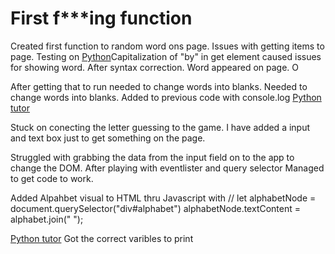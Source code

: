 # First f***ing function

Created first function to random word ons page. Issues with getting items to page. Testing on [Python](http://pythontutor.com/visualize.html#code=var%20wordsCom%20%3D%20%5B%0A%20%20%22the%22,%22of%22,%22and%22,%22a%22,%22to%22,%22in%22,%22is%22,%22you%22,%22that%22,%22it%22,%22he%22,%0A%20%20%22was%22,%22for%22,%22on%22,%22are%22,%22as%22,%22with%22,%22his%22,%22they%22,%22I%22,%22at%22,%22be%22,%0A%20%20%22this%22,%22have%22,%22from%22,%22or%22,%22one%22,%22had%22,%22by%22,%22word%22,%22but%22,%22not%22,%0A%20%20%22what%22,%22all%22,%22were%22,%22we%22,%22when%22,%22your%22,%22can%22,%22said%22,%22there%22,%0A%20%20%22use%22,%22an%22,%22each%22,%22which%22,%22she%22,%22do%22,%22how%22,%22their%22,%22if%22,%22will%22,%0A%20%20%22up%22,%22other%22,%22about%22,%22out%22,%22many%22,%22then%22,%22them%22,%22these%22,%22so%22,%0A%20%20%22some%22,%22her%22,%22would%22,%22make%22,%22like%22,%22him%22,%22into%22,%22time%22,%22has%22,%0A%20%20%22look%22,%22two%22,%22more%22,%22write%22,%22go%22,%22see%22,%22number%22,%22no%22,%22way%22,%0A%20%20%22could%22,%22people%22,%22my%22,%22than%22,%22first%22,%22water%22,%22been%22,%22call%22,%0A%20%20%22who%22,%22oil%22,%22its%22,%22now%22,%22find%22,%22long%22,%22down%22,%22day%22,%22did%22,%22get%22,%0A%20%20%22come%22,%22made%22,%22may%22,%22part%22%0A%5D%3B%0A%0Afunction%20chooseWord%20%28%29%20%7B%0A%20%20var%20randomWord%20%3D%20wordsCom%5BMath.floor%28Math.random%28%29%20*%20wordsCom.length%29%5D%3B%0A%20%20%20return%20randomWord%3B%0A%7D%3B%0A%0A%0Alet%20word%3DchooseWord%28%29%3B%0Aconsole.log%28word%29%0A%0A%0A&cumulative=false&curInstr=6&heapPrimitives=false&mode=display&origin=opt-frontend.js&py=js&rawInputLstJSON=%5B%5D&textReferences=false)Capitalization of "by" in get element caused issues for showing word. After syntax correction. Word appeared on page. O

After getting that to run needed to change words into blanks. Needed to change words into blanks. Added to previous code with console.log [Python tutor](http://pythontutor.com/visualize.html#code=var%20wordsCom%20%3D%20%5B%0A%20%20%22the%22,%22of%22,%22and%22,%22a%22,%22to%22,%22in%22,%22is%22,%22you%22,%22that%22,%22it%22,%22he%22,%0A%20%20%22was%22,%22for%22,%22on%22,%22are%22,%22as%22,%22with%22,%22his%22,%22they%22,%22I%22,%22at%22,%22be%22,%0A%20%20%22this%22,%22have%22,%22from%22,%22or%22,%22one%22,%22had%22,%22by%22,%22word%22,%22but%22,%22not%22,%0A%20%20%22what%22,%22all%22,%22were%22,%22we%22,%22when%22,%22your%22,%22can%22,%22said%22,%22there%22,%0A%20%20%22use%22,%22an%22,%22each%22,%22which%22,%22she%22,%22do%22,%22how%22,%22their%22,%22if%22,%22will%22,%0A%20%20%22up%22,%22other%22,%22about%22,%22out%22,%22many%22,%22then%22,%22them%22,%22these%22,%22so%22,%0A%20%20%22some%22,%22her%22,%22would%22,%22make%22,%22like%22,%22him%22,%22into%22,%22time%22,%22has%22,%0A%20%20%22look%22,%22two%22,%22more%22,%22write%22,%22go%22,%22see%22,%22number%22,%22no%22,%22way%22,%0A%20%20%22could%22,%22people%22,%22my%22,%22than%22,%22first%22,%22water%22,%22been%22,%22call%22,%0A%20%20%22who%22,%22oil%22,%22its%22,%22now%22,%22find%22,%22long%22,%22down%22,%22day%22,%22did%22,%22get%22,%0A%20%20%22come%22,%22made%22,%22may%22,%22part%22%0A%5D%3B%0A%0Afunction%20chooseWord%20%28%29%20%7B%0A%20%20var%20randomWord%20%3D%20wordsCom%5BMath.floor%28Math.random%28%29%20*%20wordsCom.length%29%5D%3B%0A%20%20%20return%20randomWord%3B%0A%7D%3B%0A%0A%0Alet%20word%3DchooseWord%28%29%3B%0A%20function%20blanksFromAnswer%20%28%20word%20%29%20%7B%0A%0A%20%20%20%20var%20result%20%3D%20%22%22%3B%0A%20%20%20%20for%20%28%20var%20i%20%3D%200%3B%20i%20%3C%20word.length%3B%20i%2B%2B%29%7B%0A%20%20%20%20result%3D%20result%20%2B%20%22_%20%22%3B%0A%7D%0A%20%20%20%20%20console.log%20%28result%29%3B%0A%7D%0AblanksFromAnswer%20%28%22weeee%22%29%0A%0A//console.log%20%28result%29%0A&cumulative=false&curInstr=26&heapPrimitives=false&mode=display&origin=opt-frontend.js&py=js&rawInputLstJSON=%5B%5D&textReferences=false)


Stuck on conecting the letter guessing to the game.
I have added a input and text box just to get something on the page.

Struggled with grabbing the data from the input field on to the app to change the DOM. After playing with eventlister and query selector Managed to get code to work.


Added Alpahbet visual to HTML thru Javascript with // let alphabetNode = document.querySelector("div#alphabet")
alphabetNode.textContent = alphabet.join(" ");

[Python tutor](http://pythontutor.com/javascript.html#code=%0Afunction%20alterAt%20%28%20n,%20c,%20word%29%20%7B%0A%20%20%20%20return%20word.substr%280,n%29%20%2B%20c%20%2B%20word.substr%281%2Bn,word.length%29%3B%0A%0A%20%7D%0Afunction%20guessLetter%28%20letter,%20shown,%20answer%20%29%20%7B%0A%20%20%20%20var%20checkIndex%20%3D%200%3B%0A%0A%20%20%20%20checkIndex%20%3D%20answer.indexOf%28letter%29%3B%0A%20%20%20%20while%20%28%20checkIndex%20%3E%3D%200%20%29%20%7B%0A%20%20%20%20%20%20%20%20shown%20%3D%20alterAt%28%20checkIndex,%20letter,%20shown%20%29%3B%0A%20%20%20%20%20%20%20%20checkIndex%20%3D%20answer.indexOf%28letter,%20checkIndex%20%2B%201%29%3B%0A%20%20%20%20%7D%0A%20%20%20%20return%20shown%3B%0A%7D%0A%0AalterAt%284,%20guessLetter,%20'joining'%29%0AguessLetter%20%28%22n%22,%20%22_%22,%20%22n%22%29&curInstr=0&mode=display&origin=opt-frontend.js&py=js&rawInputLstJSON=%5B%5D) Got the correct varibles to print
